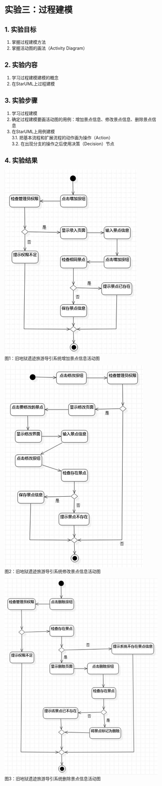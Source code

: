 # 实验三：过程建模

## 1. 实验目标

1. 掌握过程建模方法
2. 掌握活动图的画法（Activity Diagram）

## 2. 实验内容

1. 学习过程建模建模的概念
2. 在StarUML上过程建模

## 3. 实验步骤

1. 学习过程建模
2. 确定过程建模要画活动图的用例：增加景点信息、修改景点信息、删除景点信息
3. 在StarUML上用例建模  
    3.1. 把基本流程和扩展流程的动作画为操作（Action）  
    3.2. 在出现分支的操作之后使用决策（Decision）节点
    
## 4. 实验结果

![增加景点信息活动图](./Lab3_ActivitiesDiagram_Add.jpg)   
图1：旧地狱遗迹旅游导引系统增加景点信息活动图  

![修改景点信息活动图](./Lab3_ActivitiesDiagram_Edit.jpg)   
图2：旧地狱遗迹旅游导引系统修改景点信息活动图  

![删除景点信息活动图](./Lab3_ActivitiesDiagram_Delete.jpg)   
图3：旧地狱遗迹旅游导引系统删除景点信息活动图  
